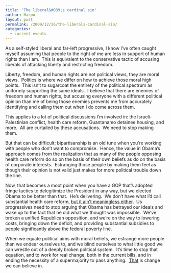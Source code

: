 ```yaml
---
title: 'The liberal&#039;s cardinal sin'
author: Harpo
layout: post
permalink: /2009/12/26/the-liberals-cardinal-sin/
categories:
  - current events
---
```

As a self-styled liberal and far-left progressive, I know I&#8217;ve often caught myself assuming that people to the right of me are less in support of human rights than I am.  This is equivalent to the conservative tactic of accusing liberals of attacking liberty and restricting freedom.

Liberty, freedom, and human rights are not political views, they are moral views.  Politics is where we differ on how to achieve those moral high points.  This isn&#8217;t to sugarcoat the entirety of the political spectrum as uniformly supporting the same ideals.  I believe that there are enemies of freedom and human rights, but accusing everyone with a different political opinion than me of being those enemies prevents me from accurately identifying and calling them out when I do come across them.

This applies to a lot of political discussions I&#8217;m involved in: the Israeli-Palestinian conflict, health care reform, Guantanamo detainee housing, and more.  All are curtailed by these accusations.  We need to stop making them.

But that can be difficult; bipartisanship is an old tune when you&#8217;re working with people who don&#8217;t want to compromise.  Hence, the value in Obama&#8217;s approach comes from the realization that as many of the people opposing health care reform do so on the basis of their own beliefs as do on the basis of corporate interests.  Estranging those people by making them feel as though their opinion is not valid just makes for more political trouble down the line.

Now, that becomes a moot point when you have a GOP that&#8217;s adopted fringe tactics to delegitimize the President in any way, but we elected Obama to be better than that.  He&#8217;s delivering.  We don&#8217;t have what I&#8217;d call substantial health care reform, <a href="http://www.nytimes.com/2009/12/25/opinion/25krugman.html?em" target="_blank">but it ain&#8217;t meaningless either</a>.  Us progressives need to stop arguing that Obama has betrayed our ideals and wake up to the fact that he did what we thought was impossible.  We&#8217;ve broken a unified Republican opposition, and we&#8217;re on the way to lowering costs, bringing down the deficit, and providing substantial subsidies to people significantly above the federal poverty line.

When we equate political aims with moral beliefs, we estrange more people than we endear ourselves to, and we blind ourselves to what little good we can wrestle out of a deeply broken political system.  It&#8217;s time to stop that equation, and to work for real change, both in the current bills, and in ending the necessity of a supermajority to pass anything.  <span style="text-decoration: underline;">That</span> is change we can believe in.